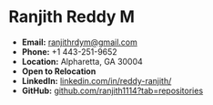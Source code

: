# Ranjith Reddy M

- **Email:** ranjithrdym@gmail.com
- **Phone:** +1 443-251-9652
- **Location:** Alpharetta, GA 30004
- **Open to Relocation**
- **LinkedIn:** [linkedin.com/in/reddy-ranjith/](https://www.linkedin.com/in/reddy-ranjith/)
- **GitHub:** [github.com/ranjith1114?tab=repositories](https://github.com/ranjith1114?tab=repositories)

